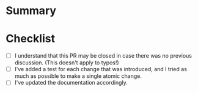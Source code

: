 <!-- Thanks for contributing to Python Solar Plus Intelbras! 💚
Given this is a project maintained by volunteers, please read this template to not waste your time, or ours! 😁 -->

# Summary

<!-- Write a small summary about what is happening here. -->

# Checklist

- [ ] I understand that this PR may be closed in case there was no previous discussion. (This doesn't apply to typos!)
- [ ] I've added a test for each change that was introduced, and I tried as much as possible to make a single atomic change.
- [ ] I've updated the documentation accordingly.
